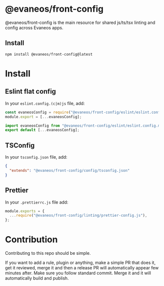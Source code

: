 # @evaneos/front-config

@evaneos/front-config is the main resource for shared js/ts/tsx linting and config across Evaneos apps.

## Install

```shell
npm install @evaneos/front-config@latest
```

# Install

## Eslint flat config

In your `eslint.config.(c|m)js` file, add:

```cjs
const evaneosConfig = require("@evaneos/front-config/eslint/eslint.config.js");
module.export = [...evaneosConfig];
```

```mjs
import evaneosConfig from "@evaneos/front-config/eslint/eslint.config.mjs";
export default [...evaneosConfig];
```

## TSConfig

In your `tsconfig.json` file, add:

```json
{
  "extends": "@evaneos/front-config/config/tsconfig.json"
}
```

## Prettier

In your `.prettierrc.js` file add:

```js
module.exports = {
  ...require("@evaneos/front-config/linting/prettier-config.js"),
};
```

# Contribution

Contributing to this repo should be simple.

If you want to add a rule, plugin or anything, make a simple PR that does it, get it reviewed, merge it and then a release PR will automatically appear few minutes after.
Make sure you follow standard commit.
Merge it and it will automatically build and publish.
